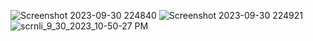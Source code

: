 
![Screenshot 2023-09-30 224840](https://github.com/gargasaha/EcommerceSite/assets/92121621/4dc70421-0f40-468e-a7f1-e8a5e98dd784)
![Screenshot 2023-09-30 224921](https://github.com/gargasaha/EcommerceSite/assets/92121621/df6f4acf-e89b-4fd8-883b-94e864830001)
![scrnli_9_30_2023_10-50-27 PM](https://github.com/gargasaha/EcommerceSite/assets/92121621/a401e924-8859-484c-a512-32902b7a53f4)
